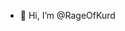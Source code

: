 - 👋 Hi, I’m @RageOfKurd


<!---
RageOfKurd/RageOfKurd is a ✨ special ✨ repository because its `README.md` (this file) appears on your GitHub profile.
You can click the Preview link to take a look at your changes.
--->
